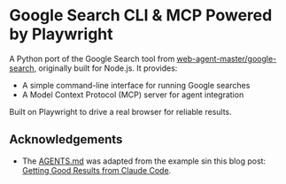# Google Search CLI & MCP Powered by Playwright

A Python port of the Google Search tool from [web-agent-master/google-search](https://github.com/web-agent-master/google-search), originally built for Node.js. It provides:

- A simple command-line interface for running Google searches
- A Model Context Protocol (MCP) server for agent integration

Built on Playwright to drive a real browser for reliable results.

## Acknowledgements

- The [AGENTS.md](./AGENTS.md) was adapted from the example sin this blog post: [Getting Good Results from Claude Code](https://www.dzombak.com/blog/2025/08/getting-good-results-from-claude-code/).
